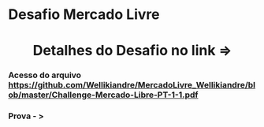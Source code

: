 # Desafio Mercado Livre
<h1 align="center">
Detalhes do Desafio no link =>

### Acesso do arquivo https://github.com/Wellikiandre/MercadoLivre_Wellikiandre/blob/master/Challenge-Mercado-Libre-PT-1-1.pdf 
### Prova - > 
